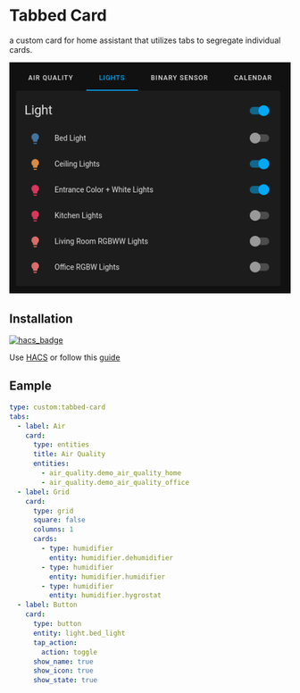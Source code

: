 # Tabbed Card

a custom card for home assistant that utilizes tabs to segregate individual cards.

![Tabbed Card](assets/tabs.png)

## Installation

[![hacs_badge](https://img.shields.io/badge/HACS-Default-41BDF5.svg?style=for-the-badge)](https://github.com/hacs/integration)

Use [HACS](https://hacs.xyz) or follow this [guide](https://github.com/thomasloven/hass-config/wiki/Lovelace-Plugins)

## Eample

```yaml
type: custom:tabbed-card
tabs:
  - label: Air
    card:
      type: entities
      title: Air Quality
      entities:
        - air_quality.demo_air_quality_home
        - air_quality.demo_air_quality_office
  - label: Grid
    card:
      type: grid
      square: false
      columns: 1
      cards:
        - type: humidifier
          entity: humidifier.dehumidifier
        - type: humidifier
          entity: humidifier.humidifier
        - type: humidifier
          entity: humidifier.hygrostat
  - label: Button
    card:
      type: button
      entity: light.bed_light
      tap_action:
        action: toggle
      show_name: true
      show_icon: true
      show_state: true
```

<!-- TODO -->
<!-- ## Options -->
<!-- Styling -->
